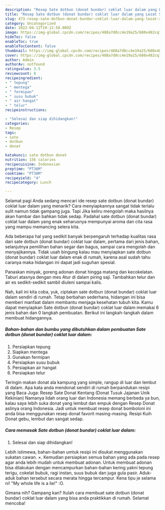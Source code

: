 ```yaml
---
description: "Resep Sate dotbun (donat bundar) coklat luar dalam yang Lezat Sekali , Menggugah Selera"
title: "Resep Sate dotbun (donat bundar) coklat luar dalam yang Lezat Sekali , Menggugah Selera"
slug: 473-resep-sate-dotbun-donat-bundar-coklat-luar-dalam-yang-lezat-sekali-menggugah-selera
category: Uncategorized
date: 2022-04-12T19:12:58.089Z
image: https://img-global.cpcdn.com/recipes/488a7d0cc4e19a25/680x482cq70/sate-dotbun-donat-bundar-coklat-luar-dalam-foto-resep-utama.jpg
hideToc: false
enableToc: true
enableTocContent: false
thumbnail: https://img-global.cpcdn.com/recipes/488a7d0cc4e19a25/680x482cq70/sate-dotbun-donat-bundar-coklat-luar-dalam-foto-resep-utama.jpg
cover: https://img-global.cpcdn.com/recipes/488a7d0cc4e19a25/680x482cq70/sate-dotbun-donat-bundar-coklat-luar-dalam-foto-resep-utama.jpg
author: Admin
authorAv: notfound
ratingvalue: 3.5
reviewcount: 8
recipeingredient:
- " tepung"
- " mentega"
- " fermipan"
- " susu bubuk"
- " air hangat"
- " telur"
recipeinstructions:

- "Selesai dan siap dihidangkan!"
categories:
- Resep
tags:
- sate
- dotbun
- donat

katakunci: sate dotbun donat 
nutrition: 156 calories
recipecuisine: Indonesian
preptime: "PT36M"
cooktime: "PT38M"
recipeyield: "4"
recipecategory: Lunch

---
```



Selamat pagi Anda sedang mencari ide resep sate dotbun (donat bundar) coklat luar dalam yang menarik? Cara menyiapkannya sangat tidak terlalu sulit namun tidak gampang juga. Tapi Jika keliru mengolah maka hasilnya akan hambar dan bahkan tidak sedap. Padahal sate dotbun (donat bundar) coklat luar dalam yang enak seharusnya mempunyai aroma dan cita rasa yang mampu memancing selera kita.


Ada beberapa hal yang sedikit banyak berpengaruh terhadap kualitas rasa dari sate dotbun (donat bundar) coklat luar dalam, pertama dari jenis bahan, selanjutnya pemilihan bahan segar dan bagus, sampai cara mengolah dan menyajikannya. Tidak usah bingung kalau mau menyiapkan sate dotbun (donat bundar) coklat luar dalam enak di rumah, karena asal sudah tahu caranya maka hidangan ini dapat jadi suguhan spesial.

Panaskan minyak, goreng adonan donat hingga matang dan kecokelatan. Taburi atasnya dengan mes Atur di dalam piring saji. Tambahkan telur dan air es sedikit-sedikit sambil diuleni sampai kalis.


Nah, kali ini kita coba, yuk, ciptakan sate dotbun (donat bundar) coklat luar dalam sendiri di rumah. Tetap berbahan sederhana, hidangan ini bisa memberi manfaat dalam membantu menjaga kesehatan tubuh kita. Kamu dapat menyiapkan Sate dotbun (donat bundar) coklat luar dalam memakai 6 jenis bahan dan 0 langkah pembuatan. Berikut ini langkah-langkah dalam membuat hidangannya.

<!--inarticleads1-->

##### Bahan-bahan dan bumbu yang dibutuhkan dalam pembuatan Sate dotbun (donat bundar) coklat luar dalam:

1. Persiapkan  tepung
1. Siapkan  mentega
1. Gunakan  fermipan
1. Persiapkan  susu bubuk
1. Persiapkan  air hangat
1. Persiapkan  telur


Teringin makan donat ala kampung yang simple, rangup di luar dan lembut di dalam. Apa kata anda mendonat sendiri di rumah berpandukan resipi yang Baca Juga: Resep Sate Donat Kentang (Donat Tusuk Jajanan Unik Kekinian) Namanya lidah orang luar dan Indonesia memang berbeda ya bun, kalau saya lebih suka donat yang lembut dan empuk dengan Resep Donat aslinya orang Indonesia. Jadi untuk membuat resep donat bomboloni ini anda bisa menggunakan resep donat favorit masing-masing. Resipi Kuih Donat gebu, lembut dan sangat sedap. 

<!--inarticleads2-->

##### Cara memasak Sate dotbun (donat bundar) coklat luar dalam:


1. Selesai dan siap dihidangkan!

Lebih istimewa, bahan-bahan umtuk resipi ini disukat menggunakan sukatan cawan. ×. Kemudian persiapkan semua bahan yang ada pada resep agar anda lebih mudah untuk membuat adonan. Untuk membuat adonan bisa dilakukan dengan mencampurkan bahan-bahan kering yakni tepung terigu, cokelat bubuk, ragi instan, suus bubuk dan juga gula pasir. Aduk-aduk bahan tersebut secara merata hingga tercampur. Kena tipu je selama ni! &#34;My whole life is a lie!&#34; :O. 

Gimana nih? Gampang kan? Itulah cara membuat sate dotbun (donat bundar) coklat luar dalam yang bisa anda praktikkan di rumah. Selamat mencoba!

